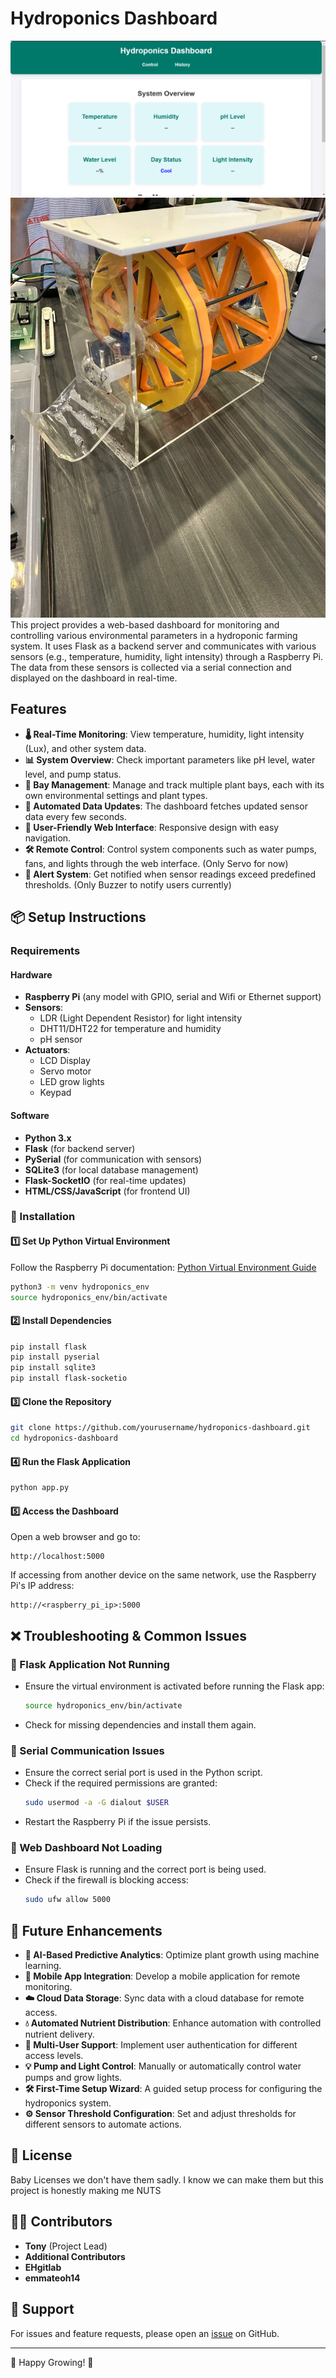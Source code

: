 # Hydroponics Dashboard

![alt text](dashboard.png)
![alt text](prototype.jpg)
This project provides a web-based dashboard for monitoring and controlling various environmental parameters in a hydroponic farming system. It uses Flask as a backend server and communicates with various sensors (e.g., temperature, humidity, light intensity) through a Raspberry Pi. The data from these sensors is collected via a serial connection and displayed on the dashboard in real-time.

## Features

- **🌡 Real-Time Monitoring**: View temperature, humidity, light intensity (Lux), and other system data.
- **📊 System Overview**: Check important parameters like pH level, water level, and pump status.
- **🌱 Bay Management**: Manage and track multiple plant bays, each with its own environmental settings and plant types.
- **🔄 Automated Data Updates**: The dashboard fetches updated sensor data every few seconds.
- **📱 User-Friendly Web Interface**: Responsive design with easy navigation.
- **🛠️ Remote Control**: Control system components such as water pumps, fans, and lights through the web interface. (Only Servo for now)
- **🔔 Alert System**: Get notified when sensor readings exceed predefined thresholds. (Only Buzzer to notify users currently)

## 📦 Setup Instructions

### Requirements

#### Hardware
- **Raspberry Pi** (any model with GPIO, serial and Wifi or Ethernet support)
- **Sensors**:
  - LDR (Light Dependent Resistor) for light intensity
  - DHT11/DHT22 for temperature and humidity
  - pH sensor
- **Actuators**:
  - LCD Display   
  - Servo motor
  - LED grow lights
  - Keypad

#### Software
- **Python 3.x**
- **Flask** (for backend server)
- **PySerial** (for communication with sensors)
- **SQLite3** (for local database management)
- **Flask-SocketIO** (for real-time updates)
- **HTML/CSS/JavaScript** (for frontend UI)

### 🚀 Installation

#### 1️⃣ Set Up Python Virtual Environment
Follow the Raspberry Pi documentation: [Python Virtual Environment Guide](https://www.raspberrypi.com/documentation/computers/os.html#python-on-raspberry-pi)

```bash
python3 -m venv hydroponics_env
source hydroponics_env/bin/activate
```

#### 2️⃣ Install Dependencies

```bash
pip install flask
pip install pyserial
pip install sqlite3
pip install flask-socketio
```

#### 3️⃣ Clone the Repository

```bash
git clone https://github.com/yourusername/hydroponics-dashboard.git
cd hydroponics-dashboard
```

#### 4️⃣ Run the Flask Application

```bash
python app.py
```

#### 5️⃣ Access the Dashboard

Open a web browser and go to:

```
http://localhost:5000
```

If accessing from another device on the same network, use the Raspberry Pi's IP address:

```
http://<raspberry_pi_ip>:5000
```

## ❌ Troubleshooting & Common Issues

### 🔹 Flask Application Not Running
- Ensure the virtual environment is activated before running the Flask app:
  ```bash
  source hydroponics_env/bin/activate
  ```
- Check for missing dependencies and install them again.

### 🔹 Serial Communication Issues
- Ensure the correct serial port is used in the Python script.
- Check if the required permissions are granted:
  ```bash
  sudo usermod -a -G dialout $USER
  ```
- Restart the Raspberry Pi if the issue persists.

### 🔹 Web Dashboard Not Loading
- Ensure Flask is running and the correct port is being used.
- Check if the firewall is blocking access:
  ```bash
  sudo ufw allow 5000
  ```

## 🔮 Future Enhancements

- **🤖 AI-Based Predictive Analytics**: Optimize plant growth using machine learning.
- **📱 Mobile App Integration**: Develop a mobile application for remote monitoring.
- **☁️ Cloud Data Storage**: Sync data with a cloud database for remote access.
- **💧 Automated Nutrient Distribution**: Enhance automation with controlled nutrient delivery.
- **👥 Multi-User Support**: Implement user authentication for different access levels.
- **💡 Pump and Light Control**: Manually or automatically control water pumps and grow lights.
- **🛠 First-Time Setup Wizard**: A guided setup process for configuring the hydroponics system.
- **⚙️ Sensor Threshold Configuration**: Set and adjust thresholds for different sensors to automate actions.



## 📝 License
Baby Licenses we don't have them sadly. I know we can make them but this project is honestly making me NUTS

## 👨‍💻 Contributors
- **Tony** (Project Lead)
- **Additional Contributors**
- **EHgitlab**
- **emmateoh14**

## 📩 Support
For issues and feature requests, please open an [issue](https://github.com/yourusername/hydroponics-dashboard/issues) on GitHub.

---

🚀 Happy Growing! 🌱

